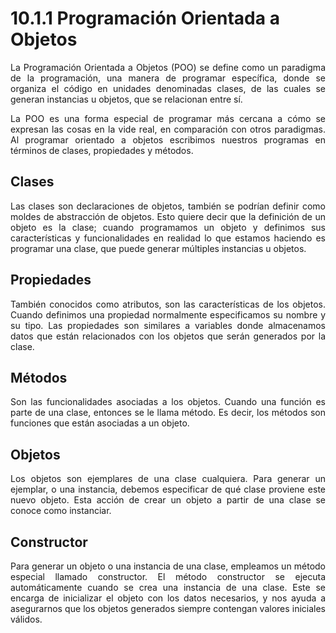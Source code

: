 <h1><strong>10.1.1 Programación Orientada a Objetos</strong></h1>

<p align="justify">La Programación Orientada a Objetos (POO) se define como un paradigma de la programación, una manera de programar específica, donde se organiza el código en unidades denominadas clases, de las cuales se generan instancias u objetos, que se relacionan entre sí.</p>

<p align="justify">La POO es una forma especial de programar más cercana a cómo se expresan las cosas en la vide real, en comparación con otros paradigmas. Al programar orientado a objetos escribimos nuestros programas en términos de clases, propiedades y métodos.</p>

<h2><strong>Clases</strong></h2>
<p align="justify">Las clases son declaraciones de objetos, también se podrían definir como moldes de abstracción de objetos. Esto quiere decir que la definición de un objeto es la clase; cuando programamos un objeto y definimos sus características y funcionalidades en realidad lo que estamos haciendo es programar una clase, que puede generar múltiples instancias u objetos.</p>

<h2><strong>Propiedades</strong></h2>
    <p align="justify">También conocidos como atributos, son las características de los objetos. Cuando definimos una propiedad normalmente especificamos su nombre y su tipo. Las propiedades son similares a variables donde almacenamos datos que están relacionados con los objetos que serán generados por la clase.</p>

<h2><strong>Métodos</strong></h2>
    <p align="justify">Son las funcionalidades asociadas a los objetos. Cuando una función es parte de una clase, entonces se le llama método. Es decir, los métodos son funciones que están asociadas a un objeto.</p>

<h2><strong>Objetos</strong></h2>
    <p align="justify">Los objetos son ejemplares de una clase cualquiera. Para generar un ejemplar, o una instancia, debemos especificar de qué clase proviene este nuevo objeto. Esta acción de crear un objeto a partir de una clase se conoce como instanciar.

<h2><strong>Constructor</strong></h2>
    <p align="justify">Para generar un objeto o una instancia de una clase, empleamos un método especial llamado constructor. El método constructor se ejecuta automáticamente cuando se crea una instancia de una clase. Este se encarga de inicializar el objeto con los datos necesarios, y nos ayuda a asegurarnos que los objetos generados siempre contengan valores iniciales válidos.</p>